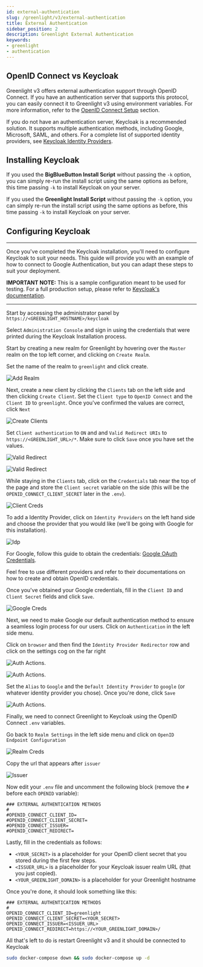 ```yaml
---
id: external-authentication
slug: /greenlight/v3/external-authentication
title: External Authentication
sidebar_position: 2
description: Greenlight External Authentication
keywords:
- greenlight
- authentication
---
```


## OpenID Connect vs Keycloak

Greenlight v3 offers external authentication support through OpenID Connect. If you have an authentication server that supports this protocol, you can easily connect it to Greenlight v3 using environment variables. For more information, refer to the [OpenID Connect Setup](/greenlight/v3/install#openid-connect-setup) section.

If you do not have an authentication server, Keycloak is a recommended solution. It supports multiple authentication methods, including Google, Microsoft, SAML, and others. For a complete list of supported identity providers, see [Keycloak Identity Providers](https://www.keycloak.org/docs/latest/server_admin/#_General-idp-config).

## Installing Keycloak

If you used the **BigBlueButton Install Script** without passing the `-k` option, you can simply re-run the install script using the same options as before, this time passing `-k` to install Keycloak on your server.

If you used the **Greenlight Install Script** without passing the `-k` option, you can simply re-run the install script using the same options as before, this time passing `-k` to install Keycloak on your server.

## Configuring Keycloak
---

Once you've completed the Keycloak installation, you'll need to configure Keycloak to suit your needs. This guide will provide you with an example of how to connect to Google Authentication, but you can adapt these steps to suit your deployment.

**IMPORTANT NOTE:** This is a sample configuration meant to be used for testing. For a full production setup, please refer to [Keycloak's documentation](https://www.keycloak.org/docs/latest/server_admin/index.html).

---

Start by accessing the administrator panel by `https://<GREENLIGHT_HOSTNAME>/keycloak`

Select `Administration Console` and sign in using the credentials that were printed during the Keycloak Installation process.

Start by creating a new realm for Greenlight by hovering over the `Master` realm on the top left corner, and clicking on `Create Realm`.

Set the name of the realm to `greenlight` and click create.

![Add Realm](/img/greenlight/v3/keycloak/add-realm.png)

Next, create a new client by clicking the `Clients` tab on the left side and then clicking `Create Client`. Set the `Client type` to `OpenID Connect` and the `Client ID` to `greenlight`. Once you've confirmed the values are correct, click `Next`

![Create Clients](/img/greenlight/v3/keycloak/create-client-2.png)

Set `Client authentication` to `ON` and  and `Valid Redirect URIs` to `https://<GREENLIGHT_URL>/*`. Make sure to click `Save` once you have set the values.

![Valid Redirect](/img/greenlight/v3/keycloak/client-authentication.png)


![Valid Redirect](/img/greenlight/v3/keycloak/valid-redirect.png)

While staying in the `Clients` tab, click on the `Credentials` tab near the top of the page and store the `Client secret` variable on the side (this will be the `OPENID_CONNECT_CLIENT_SECRET` later in the `.env`).

![Client Creds](/img/greenlight/v3/keycloak/client-credentials.png)

To add a Identity Provider, click on `Identity Providers` on the left hand side and choose the provider that you would like (we'll be going with Google for this installation).

![Idp](/img/greenlight/v3/keycloak/idp.png)

For Google, follow this guide to obtain the credentials:  [Google OAuth Credentials](https://developers.google.com/workspace/guides/create-credentials#oauth-client-id).

Feel free to use different providers and refer to their documentations on how to create and obtain OpenID credentials.

Once you've obtained your Google credentials, fill in the `Client ID` and `Client Secret` fields and click `Save`.

![Google Creds](/img/greenlight/v3/keycloak/google-creds.png)

Next, we need to make Google our default authentication method to ensure a seamless login process for our users. Click on `Authentication` in the left side menu.

Click on `browser` and then find the  `Identity Provider Redirector` row and click on the settings cog on the far right

![Auth Actions](/img/greenlight/v3/keycloak/actions.png).

![Auth Actions](/img/greenlight/v3/keycloak/actions-2.png).

Set the `Alias` to `Google` and the `Default Identity Provider` to `google` (or whatever identity provider you chose). Once you're done, click `Save`

![Auth Actions](/img/greenlight/v3/keycloak/actions-3.png).

Finally, we need to connect Greenlight to Keycloak using the OpenID Connect `.env` variables.

Go back to `Realm Settings` in the left side menu and click on `OpenID Endpoint Configuration`

![Realm Creds](/img/greenlight/v3/keycloak/realm-creds.png)

Copy the url that appears after `issuer`

![Issuer](/img/greenlight/v3/keycloak/issuer.png)

Now edit your `.env` file and uncomment the following block (remove the `#` before each `OPENID` variable):

```
### EXTERNAL AUTHENTICATION METHODS
#
#OPENID_CONNECT_CLIENT_ID=
#OPENID_CONNECT_CLIENT_SECRET=
#OPENID_CONNECT_ISSUER=
#OPENID_CONNECT_REDIRECT=
```

Lastly, fill in the credentials as follows:
-   `<YOUR_SECRET>`  is a placeholder for your OpenID client secret that you stored during the first few steps.
-   `<ISSUER_URL>`  is a placeholder for your Keycloak issuer realm URL (that you just copied).
-   `<YOUR_GREENLIGHT_DOMAIN>`  is a placeholder for your Greenlight hostname

Once you're done, it should look something like this:

```
### EXTERNAL AUTHENTICATION METHODS
#
OPENID_CONNECT_CLIENT_ID=greenlight
OPENID_CONNECT_CLIENT_SECRET=<YOUR_SECRET>
OPENID_CONNECT_ISSUER=<ISSUER_URL>
OPENID_CONNECT_REDIRECT=https://<YOUR_GREENLIGHT_DOMAIN>/
```

All that's left to do is restart Greenlight v3 and it should be connected to Keycloak

```bash
sudo docker-compose down && sudo docker-compose up -d
```
